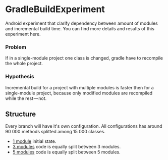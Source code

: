 # GradleBuildExperiment
Android experiment that clarify dependency between amount of modules and incremental build time.
You can find more details and results of this experiment here.

### Problem
If in a single-module project one class is changed, gradle have to recompile the whole project.

### Hypothesis
Incremental build for a project with multiple modules is faster then for a single-module project, because only modified modules are recompiled while the rest — not.

## Structure
Every branch will have it's own configuration. All configurations has around 90 000 methods splitted among 15 000 classes.
* [1 module](https://github.com/NikitaKozlov/GradleBuildExperiment/tree/1module) initial state.
* [3 modules](https://github.com/NikitaKozlov/GradleBuildExperiment/tree/3modules) code is equally split between 3 modules.
* [5 modules](https://github.com/NikitaKozlov/GradleBuildExperiment/tree/5modules) code is equally split between 5 modules.





